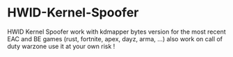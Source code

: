 # HWID-Kernel-Spoofer
HWID Kernel Spoofer work with kdmapper bytes version for the most recent EAC and BE games (rust, fortnite, apex, dayz, arma, ...) also work on call of duty warzone use it at your own risk !
